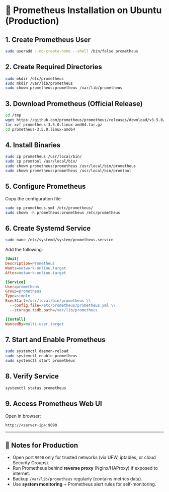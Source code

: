 # 📘 Prometheus Installation on Ubuntu (Production)

## 1. Create Prometheus User
```bash
sudo useradd --no-create-home --shell /bin/false prometheus
```

## 2. Create Required Directories
```bash
sudo mkdir /etc/prometheus
sudo mkdir /var/lib/prometheus
sudo chown prometheus:prometheus /var/lib/prometheus
```

## 3. Download Prometheus (Official Release)
```bash
cd /tmp
wget https://github.com/prometheus/prometheus/releases/download/v3.5.0/prometheus-3.5.0.linux-amd64.tar.gz
tar xvf prometheus-3.5.0.linux-amd64.tar.gz
cd prometheus-3.5.0.linux-amd64
```

## 4. Install Binaries
```bash
sudo cp prometheus /usr/local/bin/
sudo cp promtool /usr/local/bin/
sudo chown prometheus:prometheus /usr/local/bin/prometheus
sudo chown prometheus:prometheus /usr/local/bin/promtool
```

## 5. Configure Prometheus
Copy the configuration file:
```bash
sudo cp prometheus.yml /etc/prometheus/
sudo chown -R prometheus:prometheus /etc/prometheus
```

## 6. Create Systemd Service
```bash
sudo nano /etc/systemd/system/prometheus.service
```

Add the following:
```ini
[Unit]
Description=Prometheus
Wants=network-online.target
After=network-online.target

[Service]
User=prometheus
Group=prometheus
Type=simple
ExecStart=/usr/local/bin/prometheus \\
  --config.file=/etc/prometheus/prometheus.yml \\
  --storage.tsdb.path=/var/lib/prometheus

[Install]
WantedBy=multi-user.target
```

## 7. Start and Enable Prometheus
```bash
sudo systemctl daemon-reload
sudo systemctl enable prometheus
sudo systemctl start prometheus
```

## 8. Verify Service
```bash
systemctl status prometheus
```

## 9. Access Prometheus Web UI
Open in browser:
```
http://<server-ip>:9090
```

---

## 📌 Notes for Production
- Open port `9090` only for trusted networks (via UFW, iptables, or cloud Security Groups).
- Run Prometheus behind **reverse proxy** (Nginx/HAProxy) if exposed to internet.
- Backup `/var/lib/prometheus` regularly (contains metrics data).
- Use **system monitoring** + Prometheus alert rules for self-monitoring.
